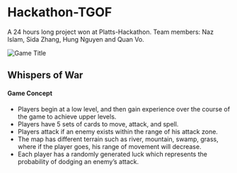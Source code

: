 # Hackathon-TGOF

A 24 hours long project won at Platts-Hackathon. Team members: Naz Islam, Sida Zhang, Hung Nguyen and Quan Vo.

![Game Title](/resources/description/game_logo_shodow.png "Game Title")

## Whispers of War
#### Game Concept
- Players begin at a low level, and then gain experience over the course of the game to achieve upper levels.
- Players have 5 sets of cards to move, attack, and spell.
- Players attack if an enemy exists within the range of his attack zone.
- The map has different terrain such as river, mountain, swamp, grass, where if the player goes, his range of movement will decrease.
- Each player has a randomly generated luck which represents the probability of dodging an enemy’s attack.